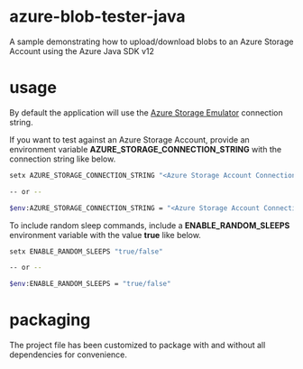 # azure-blob-tester-java
A sample demonstrating how to upload/download blobs to an Azure Storage Account using the Azure Java SDK v12

# usage
By default the application will use the [Azure Storage Emulator](https://docs.microsoft.com/en-us/azure/storage/common/storage-use-emulator) connection string. 

If you want to test against an Azure Storage Account, provide an environment variable **AZURE_STORAGE_CONNECTION_STRING** with the connection string like below.

```bash
setx AZURE_STORAGE_CONNECTION_STRING "<Azure Storage Account Connection String>"

-- or --

$env:AZURE_STORAGE_CONNECTION_STRING = "<Azure Storage Account Connection String>"
```

To include random sleep commands, include a **ENABLE_RANDOM_SLEEPS** environment variable with the value **true** like below.

```bash
setx ENABLE_RANDOM_SLEEPS "true/false"

-- or --

$env:ENABLE_RANDOM_SLEEPS = "true/false"
```

# packaging
The project file has been customized to package with and without all dependencies for convenience.